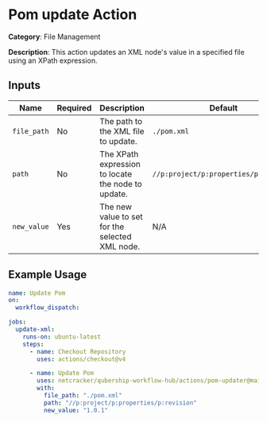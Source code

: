 # Pom update Action

**Category**: File Management

**Description**: This action updates an XML node's value in a specified file using an XPath expression.

## Inputs

| Name        | Required | Description                                        | Default                               |
| ----------- | -------- | -------------------------------------------------- | ------------------------------------- |
| `file_path` | No       | The path to the XML file to update.                | `./pom.xml`                           |
| `path`      | No       | The XPath expression to locate the node to update. | `//p:project/p:properties/p:revision` |
| `new_value` | Yes      | The new value to set for the selected XML node.    | N/A                                   |

## Example Usage

```yaml
name: Update Pom
on:
  workflow_dispatch:

jobs:
  update-xml:
    runs-on: ubuntu-latest
    steps:
      - name: Checkout Repository
        uses: actions/checkout@v4

      - name: Update Pom
        uses: netcracker/qubership-workflow-hub/actions/pom-updater@main
        with:
          file_path: "./pom.xml"
          path: "//p:project/p:properties/p:revision"
          new_value: "1.0.1"
```
